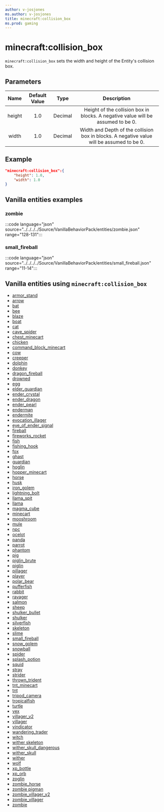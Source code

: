 ```yaml
---
author: v-josjones
ms.author: v-josjones
title: minecraft:collision_box
ms.prod: gaming
---
```


# minecraft:collision_box

`minecraft:collision_box` sets the width and height of the Entity's collision box.

## Parameters

|Name |Default Value  |Type  |Description  |
|:---------:|:---------:|:---------:|:---------:|
|height| 1.0|  Decimal| Height of the collision box in blocks. A negative value will be assumed to be 0. |
|width| 1.0| Decimal| Width and Depth of the collision box in blocks. A negative value will be assumed to be 0. |

## Example

```json
"minecraft:collision_box":{
    "height": 1.0,
    "width": 1.0
}
```

## Vanilla entities examples

### zombie

:::code language="json" source="../../../../Source/VanillaBehaviorPack/entities/zombie.json" range="128-131":::

### small_fireball

:::code language="json" source="../../../../Source/VanillaBehaviorPack/entities/small_fireball.json" range="11-14":::

## Vanilla entities using `minecraft:collision_box`

- [armor_stand](../../../../Source/VanillaBehaviorPack_Snippets/entities/armor_stand.md)
- [arrow](../../../../Source/VanillaBehaviorPack_Snippets/entities/arrow.md)
- [bat](../../../../Source/VanillaBehaviorPack_Snippets/entities/bat.md)
- [bee](../../../../Source/VanillaBehaviorPack_Snippets/entities/bee.md)
- [blaze](../../../../Source/VanillaBehaviorPack_Snippets/entities/blaze.md)
- [boat](../../../../Source/VanillaBehaviorPack_Snippets/entities/boat.md)
- [cat](../../../../Source/VanillaBehaviorPack_Snippets/entities/cat.md)
- [cave_spider](../../../../Source/VanillaBehaviorPack_Snippets/entities/cave_spider.md)
- [chest_minecart](../../../../Source/VanillaBehaviorPack_Snippets/entities/chest_minecart.md)
- [chicken](../../../../Source/VanillaBehaviorPack_Snippets/entities/chicken.md)
- [command_block_minecart](../../../../Source/VanillaBehaviorPack_Snippets/entities/command_block_minecart.md)
- [cow](../../../../Source/VanillaBehaviorPack_Snippets/entities/cow.md)
- [creeper](../../../../Source/VanillaBehaviorPack_Snippets/entities/creeper.md)
- [dolphin](../../../../Source/VanillaBehaviorPack_Snippets/entities/dolphin.md)
- [donkey](../../../../Source/VanillaBehaviorPack_Snippets/entities/donkey.md)
- [dragon_fireball](../../../../Source/VanillaBehaviorPack_Snippets/entities/dragon_fireball.md)
- [drowned](../../../../Source/VanillaBehaviorPack_Snippets/entities/drowned.md)
- [egg](../../../../Source/VanillaBehaviorPack_Snippets/entities/egg.md)
- [elder_guardian](../../../../Source/VanillaBehaviorPack_Snippets/entities/elder_guardian.md)
- [ender_crystal](../../../../Source/VanillaBehaviorPack_Snippets/entities/ender_crystal.md)
- [ender_dragon](../../../../Source/VanillaBehaviorPack_Snippets/entities/ender_dragon.md)
- [ender_pearl](../../../../Source/VanillaBehaviorPack_Snippets/entities/ender_pearl.md)
- [enderman](../../../../Source/VanillaBehaviorPack_Snippets/entities/enderman.md)
- [endermite](../../../../Source/VanillaBehaviorPack_Snippets/entities/endermite.md)
- [evocation_illager](../../../../Source/VanillaBehaviorPack_Snippets/entities/evocation_illager.md)
- [eye_of_ender_signal](../../../../Source/VanillaBehaviorPack_Snippets/entities/eye_of_ender_signal.md)
- [fireball](../../../../Source/VanillaBehaviorPack_Snippets/entities/fireball.md)
- [fireworks_rocket](../../../../Source/VanillaBehaviorPack_Snippets/entities/fireworks_rocket.md)
- [fish](../../../../Source/VanillaBehaviorPack_Snippets/entities/fish.md)
- [fishing_hook](../../../../Source/VanillaBehaviorPack_Snippets/entities/fishing_hook.md)
- [fox](../../../../Source/VanillaBehaviorPack_Snippets/entities/fox.md)
- [ghast](../../../../Source/VanillaBehaviorPack_Snippets/entities/ghast.md)
- [guardian](../../../../Source/VanillaBehaviorPack_Snippets/entities/guardian.md)
- [hoglin](../../../../Source/VanillaBehaviorPack_Snippets/entities/hoglin.md)
- [hopper_minecart](../../../../Source/VanillaBehaviorPack_Snippets/entities/hopper_minecart.md)
- [horse](../../../../Source/VanillaBehaviorPack_Snippets/entities/horse.md)
- [husk](../../../../Source/VanillaBehaviorPack_Snippets/entities/husk.md)
- [iron_golem](../../../../Source/VanillaBehaviorPack_Snippets/entities/iron_golem.md)
- [lightning_bolt](../../../../Source/VanillaBehaviorPack_Snippets/entities/lightning_bolt.md)
- [llama_spit](../../../../Source/VanillaBehaviorPack_Snippets/entities/llama_spit.md)
- [llama](../../../../Source/VanillaBehaviorPack_Snippets/entities/llama.md)
- [magma_cube](../../../../Source/VanillaBehaviorPack_Snippets/entities/magma_cube.md)
- [minecart](../../../../Source/VanillaBehaviorPack_Snippets/entities/minecart.md)
- [mooshroom](../../../../Source/VanillaBehaviorPack_Snippets/entities/mooshroom.md)
- [mule](../../../../Source/VanillaBehaviorPack_Snippets/entities/mule.md)
- [npc](../../../../Source/VanillaBehaviorPack_Snippets/entities/npc.md)
- [ocelot](../../../../Source/VanillaBehaviorPack_Snippets/entities/ocelot.md)
- [panda](../../../../Source/VanillaBehaviorPack_Snippets/entities/panda.md)
- [parrot](../../../../Source/VanillaBehaviorPack_Snippets/entities/parrot.md)
- [phantom](../../../../Source/VanillaBehaviorPack_Snippets/entities/phantom.md)
- [pig](../../../../Source/VanillaBehaviorPack_Snippets/entities/pig.md)
- [piglin_brute](../../../../Source/VanillaBehaviorPack_Snippets/entities/piglin_brute.md)
- [piglin](../../../../Source/VanillaBehaviorPack_Snippets/entities/piglin.md)
- [pillager](../../../../Source/VanillaBehaviorPack_Snippets/entities/pillager.md)
- [player](../../../../Source/VanillaBehaviorPack_Snippets/entities/player.md)
- [polar_bear](../../../../Source/VanillaBehaviorPack_Snippets/entities/polar_bear.md)
- [pufferfish](../../../../Source/VanillaBehaviorPack_Snippets/entities/pufferfish.md)
- [rabbit](../../../../Source/VanillaBehaviorPack_Snippets/entities/rabbit.md)
- [ravager](../../../../Source/VanillaBehaviorPack_Snippets/entities/ravager.md)
- [salmon](../../../../Source/VanillaBehaviorPack_Snippets/entities/salmon.md)
- [sheep](../../../../Source/VanillaBehaviorPack_Snippets/entities/sheep.md)
- [shulker_bullet](../../../../Source/VanillaBehaviorPack_Snippets/entities/shulker_bullet.md)
- [shulker](../../../../Source/VanillaBehaviorPack_Snippets/entities/shulker.md)
- [silverfish](../../../../Source/VanillaBehaviorPack_Snippets/entities/silverfish.md)
- [skeleton](../../../../Source/VanillaBehaviorPack_Snippets/entities/skeleton.md)
- [slime](../../../../Source/VanillaBehaviorPack_Snippets/entities/slime.md)
- [small_fireball](../../../../Source/VanillaBehaviorPack_Snippets/entities/small_fireball.md)
- [snow_golem](../../../../Source/VanillaBehaviorPack_Snippets/entities/snow_golem.md)
- [snowball](../../../../Source/VanillaBehaviorPack_Snippets/entities/snowball.md)
- [spider](../../../../Source/VanillaBehaviorPack_Snippets/entities/spider.md)
- [splash_potion](../../../../Source/VanillaBehaviorPack_Snippets/entities/splash_potion.md)
- [squid](../../../../Source/VanillaBehaviorPack_Snippets/entities/squid.md)
- [stray](../../../../Source/VanillaBehaviorPack_Snippets/entities/stray.md)
- [strider](../../../../Source/VanillaBehaviorPack_Snippets/entities/strider.md)
- [thrown_trident](../../../../Source/VanillaBehaviorPack_Snippets/entities/thrown_trident.md)
- [tnt_minecart](../../../../Source/VanillaBehaviorPack_Snippets/entities/tnt_minecart.md)
- [tnt](../../../../Source/VanillaBehaviorPack_Snippets/entities/tnt.md)
- [tripod_camera](../../../../Source/VanillaBehaviorPack_Snippets/entities/tripod_camera.md)
- [tropicalfish](../../../../Source/VanillaBehaviorPack_Snippets/entities/tropicalfish.md)
- [turtle](../../../../Source/VanillaBehaviorPack_Snippets/entities/turtle.md)
- [vex](../../../../Source/VanillaBehaviorPack_Snippets/entities/vex.md)
- [villager_v2](../../../../Source/VanillaBehaviorPack_Snippets/entities/villager_v2.md)
- [villager](../../../../Source/VanillaBehaviorPack_Snippets/entities/villager.md)
- [vindicator](../../../../Source/VanillaBehaviorPack_Snippets/entities/vindicator.md)
- [wandering_trader](../../../../Source/VanillaBehaviorPack_Snippets/entities/wandering_trader.md)
- [witch](../../../../Source/VanillaBehaviorPack_Snippets/entities/witch.md)
- [wither skeleton](../../../../Source/VanillaBehaviorPack_Snippets/entities/wither_skeleton.md)
- [wither_skull_dangerous](../../../../Source/VanillaBehaviorPack_Snippets/entities/wither_skull_dangerous.md)
- [wither_skull](../../../../Source/VanillaBehaviorPack_Snippets/entities/wither_skull.md)
- [wither](../../../../Source/VanillaBehaviorPack_Snippets/entities/wither.md)
- [wolf](../../../../Source/VanillaBehaviorPack_Snippets/entities/wolf.md)
- [xp_bottle](../../../../Source/VanillaBehaviorPack_Snippets/entities/xp_bottle.md)
- [xp_orb](../../../../Source/VanillaBehaviorPack_Snippets/entities/xp_orb.md)
- [zoglin](../../../../Source/VanillaBehaviorPack_Snippets/entities/zoglin.md)
- [zombie_horse](../../../../Source/VanillaBehaviorPack_Snippets/entities/zombie_horse.md)
- [zombie pigman](../../../../Source/VanillaBehaviorPack_Snippets/entities/zombie_pigman.md)
- [zombie_villager_v2](../../../../Source/VanillaBehaviorPack_Snippets/entities/zombie_villager_v2.md)
- [zombie_villager](../../../../Source/VanillaBehaviorPack_Snippets/entities/zombie_villager.md)
- [zombie](../../../../Source/VanillaBehaviorPack_Snippets/entities/zombie.md)
